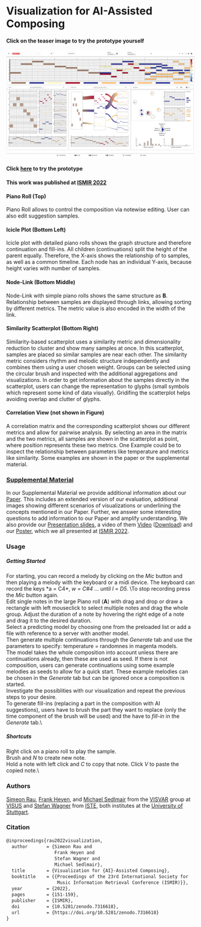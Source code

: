 # Visualization for AI-Assisted Composing 
#### Click on the teaser image to try the prototype yourself
[<img src="https://github.com/visvar/vis-ai-comp/blob/main/Material/TeaserImage.png">](https://visvar.github.io/vis-ai-comp/)

#### Click [here](https://visvar.github.io/vis-ai-comp/) to try the prototype 

#### This work was published at [ISMIR 2022](https://ismir2022program.ismir.net/poster_217.html)

#### Piano Roll (Top)
Piano Roll allows to control the composition via notewise editing. User can also edit suggestion samples.

#### Icicle Plot (Bottom Left)
Icicle plot with detailed piano rolls shows the graph structure and therefore continuation and fill-ins. All children (continuations) split the height of the parent equally. Therefore, the X-axis shows the relationship of to samples, as well as a common timeline.
Each node has an individual Y-axis, because height varies with number of samples.

#### Node-Link (Bottom Middle)
Node-Link with simple piano rolls shows the same structure as **B**. Relationship between samples are displayed through links, allowing sorting by different metrics. The metric value is also encoded in the width of the link.

#### Similarity Scatterplot (Bottom Right)
Similarity-based scatterplot uses a similarity metric and dimensionality reduction to cluster and show many samples at once. In this scatterplot, samples are placed so similar samples are near each other. The similarity metric considers rhythm and melodic structure independently and combines them using a user chosen weight. Groups can be selected using the circular brush and inspected with the additional aggregations and visualizations. In order to get information about the samples directly in the scatterplot, users can change the representation to glyphs (small symbols which represent some kind of data visually). Gridifing the scatterplot helps avoiding overlap and clutter of glyphs.

#### Correlation View (not shown in Figure)
A correlation matrix and the corresponding scatterplot shows our different metrics and allow for pairwise analysis. By selecting an area in the matrix and the two metrics, all samples are shown in the scatterplot as point, where position represents these two metrics. One Example could be to inspect the relationship between parameters like temperature
and metrics like similarity. Some examples are shown in the paper or the supplemental material.

### [Supplemental Material](https://github.com/visvar/vis-ai-comp/blob/main/Material/supplementalMaterial.pdf "Supplemental Material for our paper, including additional information, images, and answers to questions.")
<!---  
Where supplemental Material? Google Doc and link? or Github folder with pictures and file? or directly here?
--->
In our Supplemental Material we provide additional information about our [Paper](https://github.com/visvar/vis-ai-comp/blob/main/Material/ISMIR_2022_Human_AI_Composition2411.pdf). This includes an extended version of our evaluation, additional images showing different scenarios of visualizations or underlining the concepts mentioned in our Paper. Further, we answer some interesting questions to add information to our Paper and amplify understanding.
We also provide our [Presentation slides](https://github.com/visvar/vis-ai-comp/blob/main/Material/slides.pdf), a video of them [Video](https://www.youtube.com/watch?v=EN0FZW5tdbI) ([Download](https://github.com/visvar/vis-ai-comp/blob/main/Material/video.mp4)) and our [Poster](https://github.com/visvar/vis-ai-comp/blob/main/Material/poster.pdf), which we all presented at [ISMIR 2022](https://ismir2022program.ismir.net/poster_217.html).

### Usage

##### Getting Started
For starting, you can record a melody by clicking on the *Mic* button and then playing a melody with the keyboard or a midi device. The keyboard can record the keys \*a = C4*, *w = C#4* ... until *l = D5*. \To stop recording press the *Mic* button again.\
Edit single notes in the large Piano roll (**A**) with drag and drop or draw a rectangle with left mouseclick to select multiple notes and drag the whole group. Adjust the duration of a note by hovering the right edge of a note and drag it to the desired duration.\
Select a predicting model by choosing one from the preloaded list or add a file with reference to a server with another model.\
Then generate multiple continuations through the *Generate* tab and use the parameters to specify: temperature = randomnes in magenta models.\
The model takes the whole composition into account unless there are continuations already, then these are used as seed. If there is not composition, users can generate continuations using some example melodies as seeds to allow for a quick start. These example melodies can be chosen in the *Generate* tab but can be ignored once a composition is started.\
Investigate the possiblities with our visualization and repeat the previous steps to your desire.\
To generate fill-ins (replacing a part in the composition with AI suggestions), users have to brush the part they want to replace (only the time component of the brush will be used) and the have to *fill-in* in the *Generate* tab.\

##### Shortcuts
Right click on a piano roll to play the sample.\
Brush and *N* to create new note.\
Hold a note with left click and *C* to copy that note. Click *V* to paste the copied note.\


### Authors 
[Simeon Rau](https://visvar.github.io/members/simeon_rau.html), [Frank Heyen](https://visvar.github.io/members/frank_heyen.html), and [Michael Sedlmair](https://visvar.github.io/members/michael_sedlmair.html) from the [VISVAR](https://visvar.github.io/) group at [VISUS](https://www.visus.uni-stuttgart.de/) and [Stefan Wagner](https://www.iste.uni-stuttgart.de/institute/team/Wagner-00017/) from [ISTE](https://www.iste.uni-stuttgart.de/), both institutes at the [University of Stuttgart](https://www.uni-stuttgart.de/).

### Citation

```
@inproceedings{rau2022visualization,
  author       = {Simeon Rau and
                  Frank Heyen and
                  Stefan Wagner and
                  Michael Sedlmair},
  title        = {Visualization for {AI}-Assisted Composing},
  booktitle    = {{Proceedings of the 23rd International Society for 
                   Music Information Retrieval Conference (ISMIR)}},
  year         = {2022},
  pages        = {151-159},
  publisher    = {ISMIR},
  doi          = {10.5281/zenodo.7316618},
  url          = {https://doi.org/10.5281/zenodo.7316618}
}
```
